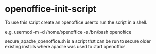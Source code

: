 openoffice-init-script
======================

To use this script create an openoffice user to run the script in a shell. 

e.g. 
usermod -m -d /home/openoffice -s /bin/bash openoffice

secure_apache_openoffice.sh is a script that can be run to secure older existing installs where apache was used to start openoffice. 
